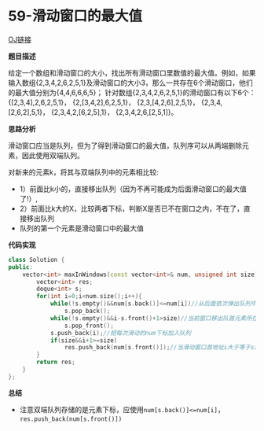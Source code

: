 # 59-滑动窗口的最大值

[OJ链接](https://www.nowcoder.com/practice/1624bc35a45c42c0bc17d17fa0cba788?tpId=13&tqId=11217&tPage=4&rp=1&ru=%2Fta%2Fcoding-interviews&qru=%2Fta%2Fcoding-interviews%2Fquestion-ranking)

**题目描述**

给定一个数组和滑动窗口的大小，找出所有滑动窗口里数值的最大值。例如，如果输入数组{2,3,4,2,6,2,5,1}及滑动窗口的大小3，那么一共存在6个滑动窗口，他们的最大值分别为{4,4,6,6,6,5}； 针对数组{2,3,4,2,6,2,5,1}的滑动窗口有以下6个： {[2,3,4],2,6,2,5,1}， {2,[3,4,2],6,2,5,1}， {2,3,[4,2,6],2,5,1}， {2,3,4,[2,6,2],5,1}， {2,3,4,2,[6,2,5],1}， {2,3,4,2,6,[2,5,1]}。

**思路分析**

滑动窗口应当是队列，但为了得到滑动窗口的最大值，队列序可以从两端删除元素，因此使用双端队列。

对新来的元素k，将其与双端队列中的元素相比较:
* 1）前面比k小的，直接移出队列（因为不再可能成为后面滑动窗口的最大值了!）,
* 2）前面比k大的X，比较两者下标，判断X是否已不在窗口之内，不在了，直接移出队列
* 队列的第一个元素是滑动窗口中的最大值

**代码实现**

```c++
class Solution {
public:
    vector<int> maxInWindows(const vector<int>& num, unsigned int size){
        vector<int> res;
        deque<int> s;
        for(int i=0;i<num.size();i++){
            while(!s.empty()&&num[s.back()]<=num[i])//从后面依次弹出队列中比当前num值小的元素，同时保证队列首元素为当前窗口最大值下标
                s.pop_back();
            while(!s.empty()&&i-s.front()+1>size)//当前窗口移出队首元素所在的位置，即队首元素坐标对应的num不在窗口中，需要弹出
                s.pop_front();
            s.push_back(i);//把每次滑动的num下标加入队列
            if(size&&i+1>=size)
                res.push_back(num[s.front()]);//当滑动窗口首地址i大于等于size时才开始写入窗口最大值
        }
        return res;
    }
};
```

**总结**
* 注意双端队列存储的是元素下标，应使用`num[s.back()]<=num[i]`，`res.push_back(num[s.front()])`


